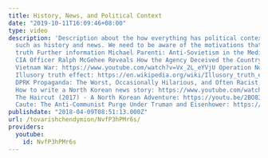 ```yaml
---
title: History, News, and Political Context
date: "2019-10-11T16:09:46+08:00"
type: video
description: 'Description about the how everything has political context, even things
  such as history and news. We need to be aware of the motivations that can obscure
  truth Further information Michael Parenti: Anti-Sovietism in the Media (1986): https://www.youtube.com/watch?v=FUWrgLpazwE
  CIA Officer Ralph McGehee Reveals How the Agency Deceived the Country During the
  Vietnam War: https://www.youtube.com/watch?v=Vx_2L_eYVjU Operation Northwoods: http://abcnews.go.com/US/story?id=92662&page=1
  Illusory truth effect: https://en.wikipedia.org/wiki/Illusory_truth_effect Western
  DPRK Propaganda: The Worst, Occasionally Hilarious, and Often Racist, Lies: https://anti-imperialism.org/2014/08/14/western-dprk-propaganda-the-worst-occasionally-hilarious-and-often-racist-lies/
  How to write a North Korean news story: https://www.youtube.com/watch?v=ZmYAoQL9jjo
  The Haircut (2017) - A North Korean Adventure: https://youtu.be/2BO83Ig-E8E David
  Caute: The Anti-Communist Purge Under Truman and Eisenhower: https://books.google.com/books/about/The_Great_Fear.html?id=OrmXQgAACAAJ'
publishdate: "2018-04-09T08:51:13.000Z"
url: /tovarishchendymion/NvfP3hPMr6s/
providers:
  youtube:
    id: NvfP3hPMr6s
---
```

